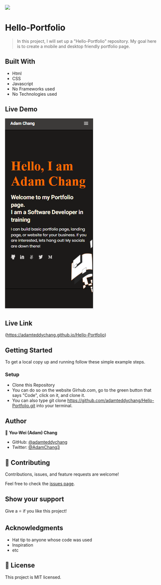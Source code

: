 ![](https://img.shields.io/badge/Microverse-blueviolet)
# Hello-Portfolio

> In this project, I will set up a "Hello-Portfolio" repository. 
My goal here is to create a mobile and desktop friendly portfolio page. 

## Built With
- Html
- CSS
- Javascript
- No Frameworks used
- No Technologies used

## Live Demo
![screenshot](Images/Template_2_sample.PNG)


## Live Link
(https://adamteddychang.github.io/Hello-Portfolio)

## Getting Started


To get a local copy up and running follow these simple example steps.

### Setup
- Clone this Repository
- You can do so on the website Girhub.com, go to the green button that says "Code", click on it, and clone it. 
- You can also type git clone https://github.com/adamteddychang/Hello-Portfolio.git into your terminal. 


## Author

👤 **You-Wei (Adam) Chang**

- GitHub: [@adamteddychang](https://github.com/adamteddychang)
- Twitter: [@AdamChang3](https://twitter.com/AdamChang3)


## 🤝 Contributing

Contributions, issues, and feature requests are welcome!

Feel free to check the [issues page](../../issues/).

## Show your support

Give a ⭐️ if you like this project!

## Acknowledgments

- Hat tip to anyone whose code was used
- Inspiration
- etc

## 📝 License

This project is MIT licensed.
